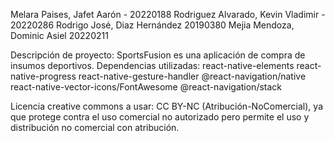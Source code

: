 Melara Paises, Jafet Aarón - 20220188 Rodriguez Alvarado, Kevin Vladimir - 20220286 Rodrigo José, Diaz Hernández 20190380 Mejia Mendoza, Dominic Asiel 20220211

Descripción de proyecto: SportsFusion es una aplicación de compra de insumos deportivos.
Dependencias utilizadas: react-native-elements react-native-progress react-native-gesture-handler @react-navigation/native react-native-vector-icons/FontAwesome @react-navigation/stack

Licencia creative commons a usar: CC BY-NC (Atribución-NoComercial), ya que protege contra el uso comercial no autorizado pero permite el uso y distribución no comercial con atribución.
